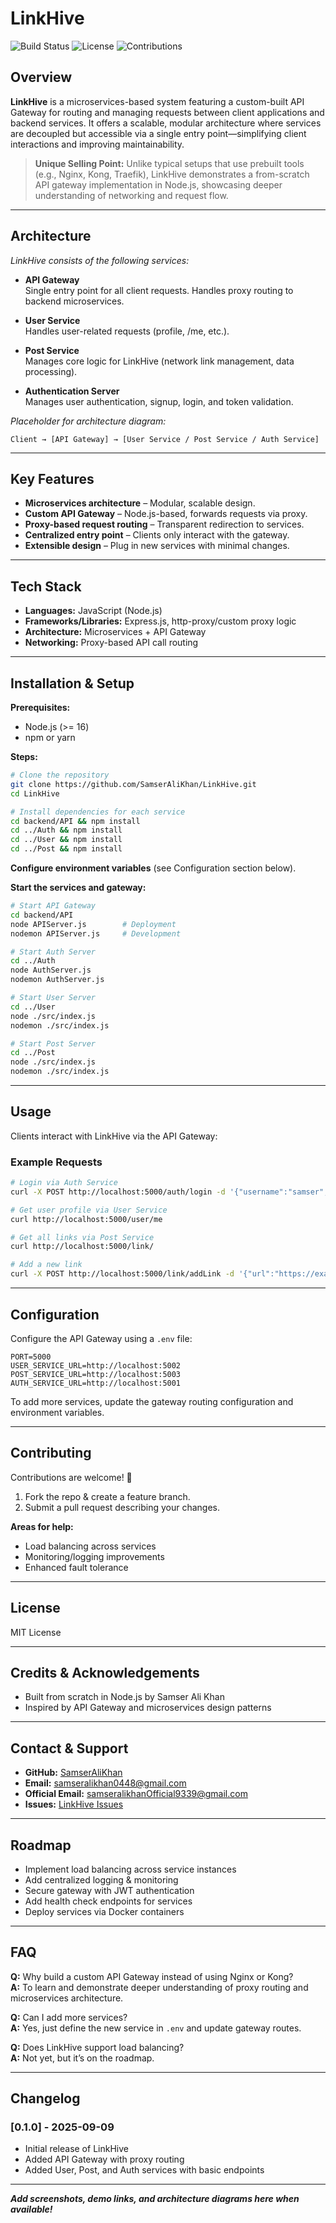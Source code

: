 # LinkHive

![Build Status](https://img.shields.io/github/actions/workflow/status/SamserAliKhan/LinkHive/CICD.yml?branch=master)
![License](https://img.shields.io/github/license/SamserAliKhan/LinkHive)
![Contributions](https://img.shields.io/github/contributors/SamserAliKhan/LinkHive)

## Overview

**LinkHive** is a microservices-based system featuring a custom-built API Gateway for routing and managing requests between client applications and backend services. It offers a scalable, modular architecture where services are decoupled but accessible via a single entry point—simplifying client interactions and improving maintainability.

> **Unique Selling Point:** Unlike typical setups that use prebuilt tools (e.g., Nginx, Kong, Traefik), LinkHive demonstrates a from-scratch API gateway implementation in Node.js, showcasing deeper understanding of networking and request flow.

---

## Architecture

_LinkHive consists of the following services:_

- **API Gateway**  
  Single entry point for all client requests. Handles proxy routing to backend microservices.

- **User Service**  
  Handles user-related requests (profile, /me, etc.).

- **Post Service**  
  Manages core logic for LinkHive (network link management, data processing).

- **Authentication Server**  
  Manages user authentication, signup, login, and token validation.

_Placeholder for architecture diagram:_
```
Client → [API Gateway] → [User Service / Post Service / Auth Service]
```

---

## Key Features

- **Microservices architecture** – Modular, scalable design.
- **Custom API Gateway** – Node.js-based, forwards requests via proxy.
- **Proxy-based request routing** – Transparent redirection to services.
- **Centralized entry point** – Clients only interact with the gateway.
- **Extensible design** – Plug in new services with minimal changes.

---

## Tech Stack

- **Languages:** JavaScript (Node.js)
- **Frameworks/Libraries:** Express.js, http-proxy/custom proxy logic
- **Architecture:** Microservices + API Gateway
- **Networking:** Proxy-based API call routing

---

## Installation & Setup

**Prerequisites:**
- Node.js (>= 16)
- npm or yarn

**Steps:**
```bash
# Clone the repository
git clone https://github.com/SamserAliKhan/LinkHive.git
cd LinkHive

# Install dependencies for each service
cd backend/API && npm install
cd ../Auth && npm install
cd ../User && npm install
cd ../Post && npm install
```

**Configure environment variables** (see Configuration section below).

**Start the services and gateway:**

```bash
# Start API Gateway
cd backend/API
node APIServer.js        # Deployment
nodemon APIServer.js     # Development

# Start Auth Server
cd ../Auth
node AuthServer.js
nodemon AuthServer.js

# Start User Server
cd ../User
node ./src/index.js
nodemon ./src/index.js

# Start Post Server
cd ../Post
node ./src/index.js
nodemon ./src/index.js
```

---

## Usage

Clients interact with LinkHive via the API Gateway:

### Example Requests

```bash
# Login via Auth Service
curl -X POST http://localhost:5000/auth/login -d '{"username":"samser","password":"123"}' -H "Content-Type: application/json"

# Get user profile via User Service
curl http://localhost:5000/user/me

# Get all links via Post Service
curl http://localhost:5000/link/

# Add a new link
curl -X POST http://localhost:5000/link/addLink -d '{"url":"https://example.com"}' -H "Content-Type: application/json"
```

---

## Configuration

Configure the API Gateway using a `.env` file:

```
PORT=5000
USER_SERVICE_URL=http://localhost:5002
POST_SERVICE_URL=http://localhost:5003
AUTH_SERVICE_URL=http://localhost:5001
```

To add more services, update the gateway routing configuration and environment variables.

---

## Contributing

Contributions are welcome! 🎉

1. Fork the repo & create a feature branch.
2. Submit a pull request describing your changes.

**Areas for help:**
- Load balancing across services
- Monitoring/logging improvements
- Enhanced fault tolerance

---

## License

MIT License

---

## Credits & Acknowledgements

- Built from scratch in Node.js by Samser Ali Khan
- Inspired by API Gateway and microservices design patterns

---

## Contact & Support

- **GitHub:** [SamserAliKhan](https://github.com/SamserAliKhan)
- **Email:** samseralikhan0448@gmail.com
- **Official Email:** samseralikhanOfficial9339@gmail.com
- **Issues:** [LinkHive Issues](https://github.com/SamserAliKhan/LinkHive/issues)

---

## Roadmap

- Implement load balancing across service instances
- Add centralized logging & monitoring
- Secure gateway with JWT authentication
- Add health check endpoints for services
- Deploy services via Docker containers

---

## FAQ

**Q:** Why build a custom API Gateway instead of using Nginx or Kong?  
**A:** To learn and demonstrate deeper understanding of proxy routing and microservices architecture.

**Q:** Can I add more services?  
**A:** Yes, just define the new service in `.env` and update gateway routes.

**Q:** Does LinkHive support load balancing?  
**A:** Not yet, but it’s on the roadmap.

---

## Changelog

### [0.1.0] - 2025-09-09
- Initial release of LinkHive
- Added API Gateway with proxy routing
- Added User, Post, and Auth services with basic endpoints

---

**_Add screenshots, demo links, and architecture diagrams here when available!_**
